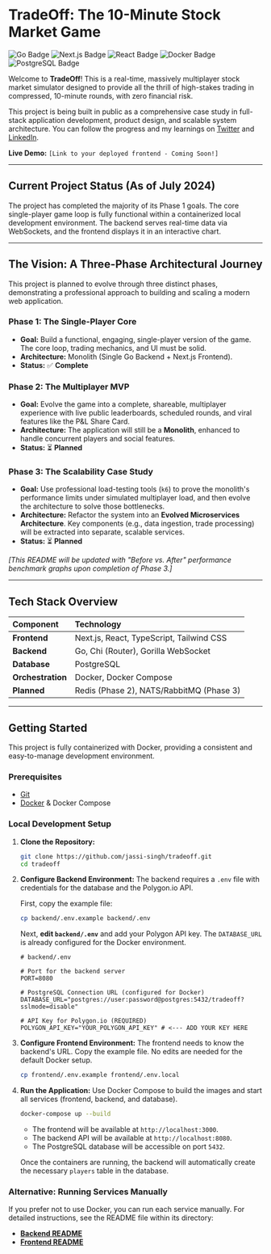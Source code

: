 # TradeOff: The 10-Minute Stock Market Game

![Go Badge](https://img.shields.io/badge/Go-00ADD8?style=for-the-badge&logo=go&logoColor=white)
![Next.js Badge](https://img.shields.io/badge/Next.js-000000?style=for-the-badge&logo=next.js&logoColor=white)
![React Badge](https://img.shields.io/badge/React-20232A?style=for-the-badge&logo=react&logoColor=61DAFB)
![Docker Badge](https://img.shields.io/badge/Docker-2496ED?style=for-the-badge&logo=docker&logoColor=white)
![PostgreSQL Badge](https://img.shields.io/badge/PostgreSQL-4169E1?style=for-the-badge&logo=postgresql&logoColor=white)

Welcome to **TradeOff**! This is a real-time, massively multiplayer stock market simulator designed to provide all the thrill of high-stakes trading in compressed, 10-minute rounds, with zero financial risk.

This project is being built in public as a comprehensive case study in full-stack application development, product design, and scalable system architecture. You can follow the progress and my learnings on [Twitter](https://twitter.com/jassiD2000) and [LinkedIn](https://www.linkedin.com/in/jaswinder-singh-32a01118b/).

**Live Demo:** `[Link to your deployed frontend - Coming Soon!]`

---

## Current Project Status (As of July 2024)

The project has completed the majority of its Phase 1 goals. The core single-player game loop is fully functional within a containerized local development environment. The backend serves real-time data via WebSockets, and the frontend displays it in an interactive chart.

---

## The Vision: A Three-Phase Architectural Journey

This project is planned to evolve through three distinct phases, demonstrating a professional approach to building and scaling a modern web application.

### Phase 1: The Single-Player Core

- **Goal:** Build a functional, engaging, single-player version of the game. The core loop, trading mechanics, and UI must be solid.
- **Architecture:** Monolith (Single Go Backend + Next.js Frontend).
- **Status:** ✅ **Complete**

### Phase 2: The Multiplayer MVP

- **Goal:** Evolve the game into a complete, shareable, multiplayer experience with live public leaderboards, scheduled rounds, and viral features like the P&L Share Card.
- **Architecture:** The application will still be a **Monolith**, enhanced to handle concurrent players and social features.
- **Status:** ⏳ **Planned**

### Phase 3: The Scalability Case Study

- **Goal:** Use professional load-testing tools (`k6`) to prove the monolith's performance limits under simulated multiplayer load, and then evolve the architecture to solve those bottlenecks.
- **Architecture:** Refactor the system into an **Evolved Microservices Architecture**. Key components (e.g., data ingestion, trade processing) will be extracted into separate, scalable services.
- **Status:** ⏳ **Planned**

_[This README will be updated with "Before vs. After" performance benchmark graphs upon completion of Phase 3.]_

---

## Tech Stack Overview

| Component         | Technology                               |
| :---------------- | :--------------------------------------- |
| **Frontend**      | Next.js, React, TypeScript, Tailwind CSS |
| **Backend**       | Go, Chi (Router), Gorilla WebSocket      |
| **Database**      | PostgreSQL                               |
| **Orchestration** | Docker, Docker Compose                   |
| **Planned**       | Redis (Phase 2), NATS/RabbitMQ (Phase 3) |

---

## Getting Started

This project is fully containerized with Docker, providing a consistent and easy-to-manage development environment.

### Prerequisites

- [Git](https://git-scm.com/downloads)
- [Docker](https://www.docker.com/products/docker-desktop/) & Docker Compose

### Local Development Setup

1.  **Clone the Repository:**

    ```bash
    git clone https://github.com/jassi-singh/tradeoff.git
    cd tradeoff
    ```

2.  **Configure Backend Environment:**
    The backend requires a `.env` file with credentials for the database and the Polygon.io API.

    First, copy the example file:

    ```bash
    cp backend/.env.example backend/.env
    ```

    Next, **edit `backend/.env`** and add your Polygon API key. The `DATABASE_URL` is already configured for the Docker environment.

    ```env
    # backend/.env

    # Port for the backend server
    PORT=8080

    # PostgreSQL Connection URL (configured for Docker)
    DATABASE_URL="postgres://user:password@postgres:5432/tradeoff?sslmode=disable"

    # API Key for Polygon.io (REQUIRED)
    POLYGON_API_KEY="YOUR_POLYGON_API_KEY" # <--- ADD YOUR KEY HERE
    ```

3.  **Configure Frontend Environment:**
    The frontend needs to know the backend's URL. Copy the example file. No edits are needed for the default Docker setup.

    ```bash
    cp frontend/.env.example frontend/.env.local
    ```

4.  **Run the Application:**
    Use Docker Compose to build the images and start all services (frontend, backend, and database).

    ```bash
    docker-compose up --build
    ```

    - The frontend will be available at `http://localhost:3000`.
    - The backend API will be available at `http://localhost:8080`.
    - The PostgreSQL database will be accessible on port `5432`.

    Once the containers are running, the backend will automatically create the necessary `players` table in the database.

### Alternative: Running Services Manually

If you prefer not to use Docker, you can run each service manually. For detailed instructions, see the README file within its directory:

- **[Backend README](./backend/README.md)**
- **[Frontend README](./frontend/README.md)**
